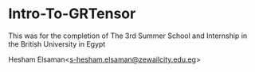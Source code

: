 # Intro-To-GRTensor

This was for the completion of The 3rd Summer School and Internship in the British University in Egypt

Hesham Elsaman<<s-hesham.elsaman@zewailcity.edu.eg>>
